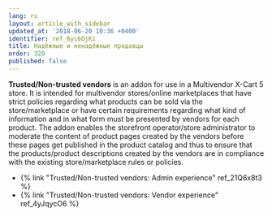 ```yaml
---
lang: ru
layout: article_with_sidebar
updated_at: '2018-06-20 10:36 +0400'
identifier: ref_6yi6OjKi
title: Надёжные и ненадёжные продавцы
order: 320
published: false
---
```

**Trusted/Non-trusted vendors** is an addon for use in a Multivendor X-Cart 5 store. It is intended for multivendor stores/online marketplaces that have strict policies regarding what products can be sold via the store/marketplace or have certain requirements regarding what kind of information and in what form must be presented by vendors for each product. The addon enables the storefront operator/store administrator to moderate the content of product pages created by the vendors before these pages get published in the product catalog and thus to ensure that the products/product descriptions created by the vendors are in compliance with the existing store/marketplace rules or policies.

   * {% link "Trusted/Non-trusted vendors: Admin experience" ref_21Q6x8t3 %}
   * {% link "Trusted/Non-trusted vendors: Vendor experience" ref_4yJqycO6 %}
